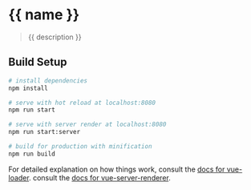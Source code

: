 # {{ name }}

> {{ description }}

## Build Setup

``` bash
# install dependencies
npm install

# serve with hot reload at localhost:8080
npm run start

# serve with server render at localhost:8080
npm run start:server

# build for production with minification
npm run build
```

For detailed explanation on how things work, consult the [docs for vue-loader](http://vuejs.github.io/vue-loader). consult the [docs for vue-server-renderer](https://ssr.vuejs.org/).
